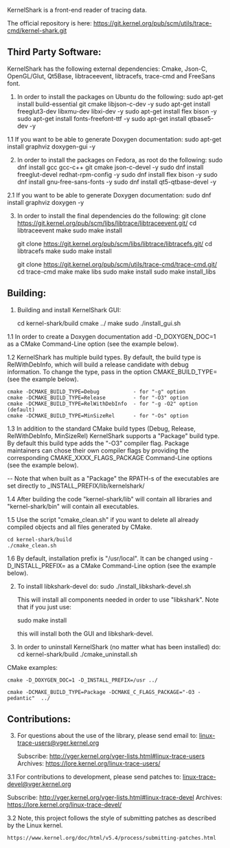 
KernelShark is a front-end reader of tracing data.

The official repository is here:
    https://git.kernel.org/pub/scm/utils/trace-cmd/kernel-shark.git

Third Party Software:
------------------------------------------------------------
KernelShark has the following external dependencies:
  Cmake, Json-C, OpenGL/Glut, Qt5Base, libtraceevent, libtracefs, trace-cmd
  and FreeSans font.

1. In order to install the packages on Ubuntu do the following:
    sudo apt-get install build-essential git cmake libjson-c-dev -y
    sudo apt-get install freeglut3-dev libxmu-dev libxi-dev -y
    sudo apt-get install flex bison -y
    sudo apt-get install fonts-freefont-ttf -y
    sudo apt-get install qtbase5-dev -y

1.1 If you want to be able to generate Doxygen documentation:
    sudo apt-get install graphviz doxygen-gui -y


2. In order to install the packages on Fedora, as root do the following:
    sudo dnf install gcc gcc-c++ git cmake json-c-devel -y
    sudo dnf install freeglut-devel redhat-rpm-config -y
    sudo dnf install flex bison -y
    sudo dnf install gnu-free-sans-fonts -y
    sudo dnf install qt5-qtbase-devel -y

2.1 If you want to be able to generate Doxygen documentation:
    sudo dnf install graphviz doxygen -y


3. In order to install the final dependencies do the following:
    git clone https://git.kernel.org/pub/scm/libs/libtrace/libtraceevent.git/
    cd libtraceevent
    make
    sudo make install

    git clone https://git.kernel.org/pub/scm/libs/libtrace/libtracefs.git/
    cd libtracefs
    make
    sudo make install

    git clone https://git.kernel.org/pub/scm/utils/trace-cmd/trace-cmd.git/
    cd trace-cmd
    make
    make libs
    sudo make install
    sudo make install_libs

Building:
------------------------------------------------------------
1. Building and install KernelShark GUI:

    cd kernel-shark/build
    cmake ../
    make
    sudo ./install_gui.sh

1.1 In order to create a Doxygen documentation add -D_DOXYGEN_DOC=1
as a CMake Command-Line option (see the example below).

1.2 KernelShark has multiple build types. By default, the build type is
RelWithDebInfo, which will build a release candidate with debug information.
To change the type, pass in the option CMAKE_BUILD_TYPE=<type> (see the
example below).

    cmake -DCMAKE_BUILD_TYPE=Debug           - for "-g" option
    cmake -DCMAKE_BUILD_TYPE=Release         - for "-O3" option
    cmake -DCMAKE_BUILD_TYPE=RelWithDebInfo  - for "-g -O2" option (default)
    cmake -DCMAKE_BUILD_TYPE=MinSizeRel      - for "-Os" option

1.3 In addition to the standard CMake build types (Debug, Release,
RelWithDebInfo, MinSizeRel) KernelShark supports a "Package" build type.
By default this build type adds the "-O3" compiler flag. Package maintainers
can chose their own compiler flags by providing the corresponding
CMAKE_XXXX_FLAGS_PACKAGE Command-Line options (see the example below).

-- Note that when built as a "Package" the RPATH-s of the executables are
set directly to _INSTALL_PREFIX/lib/kernelshark/

1.4 After building the code "kernel-shark/lib" will contain all libraries
and "kernel-shark/bin" will contain all executables.

1.5 Use the script "cmake_clean.sh" if you want to delete all already
compiled objects and all files generated by CMake.

    cd kernel-shark/build
    ./cmake_clean.sh

1.6 By default, installation prefix is "/usr/local". It can be changed using
-D_INSTALL_PREFIX= as a CMake Command-Line option (see the example below).

2. To install libkshark-devel do:
    sudo ./install_libkshark-devel.sh

    This will install all components needed in order to use "libkshark".
    Note that if you just use:

    sudo make install

    this will install both the GUI and libkshark-devel.

3.  In order to uninstall KernelShark (no matter what has been installed) do:
    cd kernel-shark/build
    ./cmake_uninstall.sh


CMake examples:

    cmake -D_DOXYGEN_DOC=1 -D_INSTALL_PREFIX=/usr ../

    cmake -DCMAKE_BUILD_TYPE=Package -DCMAKE_C_FLAGS_PACKAGE="-O3 -pedantic"  ../


Contributions:
------------------------------------------------------------
3. For questions about the use of the library, please send email to:
   linux-trace-users@vger.kernel.org

   Subscribe: http://vger.kernel.org/vger-lists.html#linux-trace-users
   Archives: https://lore.kernel.org/linux-trace-users/

3.1 For contributions to development, please send patches to:
    linux-trace-devel@vger.kernel.org

   Subscribe: http://vger.kernel.org/vger-lists.html#linux-trace-devel
   Archives: https://lore.kernel.org/linux-trace-devel/

3.2 Note, this project follows the style of submitting patches as described
by the Linux kernel.

    https://www.kernel.org/doc/html/v5.4/process/submitting-patches.html
